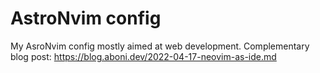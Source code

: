 # AstroNvim config

My AsroNvim config mostly aimed at web development.
Complementary blog post: https://blog.aboni.dev/2022-04-17-neovim-as-ide.md

